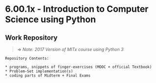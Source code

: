 # 6.00.1x - Introduction to Computer Science using Python
## Work Repository

> => *Note: 2017 Version of MITx course using Python 3*

```
Repository Contents:

* programs, snippets of finger-exercises (MOOC + official Textbook)
* Problem-Set implementation(s)
* coding parts of Midterm + Final Exams
```
